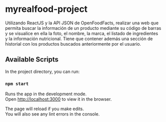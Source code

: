 # myrealfood-project
Utilizando ReactJS y la API JSON de OpenFoodFacts, realizar una web que permita buscar la información de un producto mediante su código de barras y se visualice en ella la foto, el nombre, la marca, el listado de ingredientes y la información nutricional. Tiene que contener además una sección de historial con los productos buscados anteriormente por el usuario.

## Available Scripts

In the project directory, you can run:

### `npm start`

Runs the app in the development mode.\
Open [http://localhost:3000](http://localhost:3000) to view it in the browser.

The page will reload if you make edits.\
You will also see any lint errors in the console.